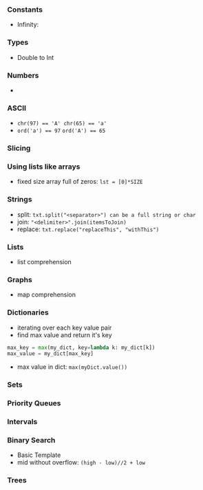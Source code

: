
### Constants
- Infinity: 
### Types
- Double to Int 

### Numbers
- 

### ASCII
-  `chr(97) == 'A' chr(65) == 'a'`
- `ord('a') == 97` `ord('A') == 65`
### Slicing

### Using lists like arrays
- fixed size array full of zeros: `lst = [0]*SIZE`

### Strings
- split: `txt.split("<separator>") can be a full string or char`
- join: `"<delimiter>".join(itemsToJoin)`
- replace: `txt.replace("replaceThis", "withThis")`

### Lists 
- list comprehension
### Graphs
- map comprehension
### Dictionaries
- iterating over each key value pair
- find max value and return it's key
```python
max_key = max(my_dict, key=lambda k: my_dict[k]) 
max_value = my_dict[max_key]
```
- max value in dict: `max(myDict.value())`
### Sets 
### Priority Queues
### Intervals
### Binary Search 
- Basic Template
- mid without overflow: `(high - low)//2 + low`
### Trees

